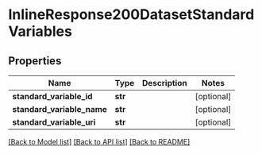 # InlineResponse200DatasetStandardVariables

## Properties
Name | Type | Description | Notes
------------ | ------------- | ------------- | -------------
**standard_variable_id** | **str** |  | [optional] 
**standard_variable_name** | **str** |  | [optional] 
**standard_variable_uri** | **str** |  | [optional] 

[[Back to Model list]](../README.md#documentation-for-models) [[Back to API list]](../README.md#documentation-for-api-endpoints) [[Back to README]](../README.md)


